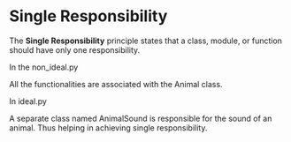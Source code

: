 # Single Responsibility

The <strong>Single Responsibility</strong> principle states that a class, module, or function should have only one responsibility.

In the non_ideal.py <br/>

All the functionalities are associated with the Animal class.

In ideal.py <br/>

A separate class named AnimalSound is responsible for the sound of an animal. Thus helping in achieving single responsibility.